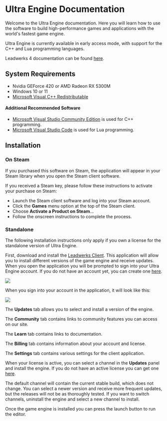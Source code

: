 # Ultra Engine Documentation

Welcome to the Ultra Engine documentation. Here you will learn how to use the software to build high-performance games and applications with the world's fastest game engine.

Ultra Engine is currently available in early access mode, with support for the C++ and Lua programming languages.

Leadwerks 4 documentation can be found [here](https://www.leadwerks.com/learn4).

## System Requirements

- Nvidia GEForce 420 or AMD Radeon RX 5300M
- Windows 10 or 11
- [Microsoft Visual C++ Redistributable](https://aka.ms/vs/17/release/vc_redist.x64.exe)

#### Additional Recommended Software

- [Microsoft Visual Studio Community Edition](https://visualstudio.microsoft.com/#vs-section) is used for C++ programming.
- [Microsoft Visual Studio Code](https://code.visualstudio.com) is used for Lua programming.

## Installation

### On Steam

If you purchased this software on Steam, the application will appear in your Steam library when you open the Steam client software.

If you received a Steam key, please follow these instructions to activate your purchase on Steam:
- Launch the Steam client software and log into your Steam account.
- Click the **Games** menu option at the top of the Steam client.
- Choose **Activate a Product on Steam**...
- Follow the onscreen instructions to complete the process.

### Standalone

The following installation instructions only apply if you own a license for the standalone version of Ultra Engine.

First, download and install the [Leadwerks Client](https://github.com/Leadwerks/leadwerks.github.io/raw/main/LeadwerksClient.exe). This application will allow you to install different versions of the game engine and receive updates. When you open the application you will be prompted to sign into your Ultra Engine account. If you do not have an account yet, you can create one [here](https://www.ultraengine.com/community/register).

![](https://raw.githubusercontent.com/UltraEngine/Documentation/master/Images/client_signin.jpg)

When you sign into your account in the application, it will look like this:

![](https://raw.githubusercontent.com/UltraEngine/Documentation/master/Images/client_start.png)

The **Updates** tab allows you to select and install a version of the engine.

The **Community** tab contains links to community features you can access on our site.

The **Learn** tab contains links to documentation.

The **Billing** tab contains information about your account and license.

The **Settings** tab contains various settings for the client application.

When your license is active, you can select a channel in the **Updates** panel and install the engine. If you do not have an active license you can get one [here](https://www.ultraengine.com/community/store/category/1-software/).

The default channel will contain the current stable build, which does not change. You can select a newer version and receive more frequent updates, but the releases will not be as thoroughly tested. If you want to switch channels, uninstall the engine and select a new channel to install.

Once the game engine is installed you can press the launch button to run the editor.
